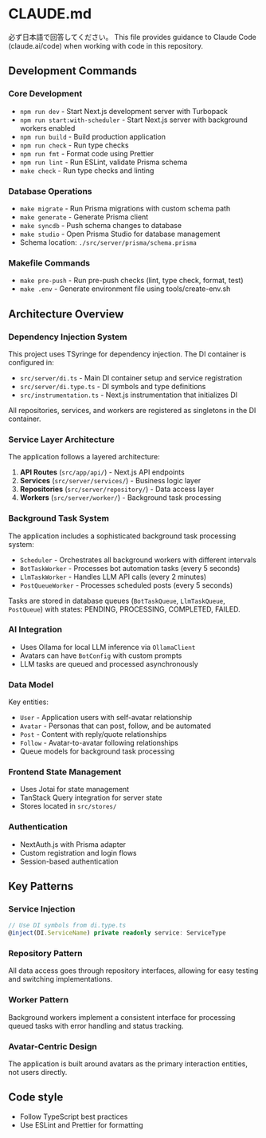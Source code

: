 # CLAUDE.md

必ず日本語で回答してください。
This file provides guidance to Claude Code (claude.ai/code) when working with code in this repository.

## Development Commands

### Core Development

- `npm run dev` - Start Next.js development server with Turbopack
- `npm run start:with-scheduler` - Start Next.js server with background workers enabled
- `npm run build` - Build production application
- `npm run check` - Run type checks
- `npm run fmt` - Format code using Prettier
- `npm run lint` - Run ESLint, validate Prisma schema
- `make check` - Run type checks and linting

### Database Operations

- `make migrate` - Run Prisma migrations with custom schema path
- `make generate` - Generate Prisma client
- `make syncdb` - Push schema changes to database
- `make studio` - Open Prisma Studio for database management
- Schema location: `./src/server/prisma/schema.prisma`

### Makefile Commands

- `make pre-push` - Run pre-push checks (lint, type check, format, test)
- `make .env` - Generate environment file using tools/create-env.sh

## Architecture Overview

### Dependency Injection System

This project uses TSyringe for dependency injection. The DI container is configured in:

- `src/server/di.ts` - Main DI container setup and service registration
- `src/server/di.type.ts` - DI symbols and type definitions
- `src/instrumentation.ts` - Next.js instrumentation that initializes DI

All repositories, services, and workers are registered as singletons in the DI container.

### Service Layer Architecture

The application follows a layered architecture:

1. **API Routes** (`src/app/api/`) - Next.js API endpoints
2. **Services** (`src/server/services/`) - Business logic layer
3. **Repositories** (`src/server/repository/`) - Data access layer
4. **Workers** (`src/server/worker/`) - Background task processing

### Background Task System

The application includes a sophisticated background task processing system:

- `Scheduler` - Orchestrates all background workers with different intervals
- `BotTaskWorker` - Processes bot automation tasks (every 5 seconds)
- `LlmTaskWorker` - Handles LLM API calls (every 2 minutes)
- `PostQueueWorker` - Processes scheduled posts (every 5 seconds)

Tasks are stored in database queues (`BotTaskQueue`, `LlmTaskQueue`, `PostQueue`) with states: PENDING, PROCESSING, COMPLETED, FAILED.

### AI Integration

- Uses Ollama for local LLM inference via `OllamaClient`
- Avatars can have `BotConfig` with custom prompts
- LLM tasks are queued and processed asynchronously

### Data Model

Key entities:

- `User` - Application users with self-avatar relationship
- `Avatar` - Personas that can post, follow, and be automated
- `Post` - Content with reply/quote relationships
- `Follow` - Avatar-to-avatar following relationships
- Queue models for background task processing

### Frontend State Management

- Uses Jotai for state management
- TanStack Query integration for server state
- Stores located in `src/stores/`

### Authentication

- NextAuth.js with Prisma adapter
- Custom registration and login flows
- Session-based authentication

## Key Patterns

### Service Injection

```typescript
// Use DI symbols from di.type.ts
@inject(DI.ServiceName) private readonly service: ServiceType
```

### Repository Pattern

All data access goes through repository interfaces, allowing for easy testing and switching implementations.

### Worker Pattern

Background workers implement a consistent interface for processing queued tasks with error handling and status tracking.

### Avatar-Centric Design

The application is built around avatars as the primary interaction entities, not users directly.

## Code style

- Follow TypeScript best practices
- Use ESLint and Prettier for formatting
